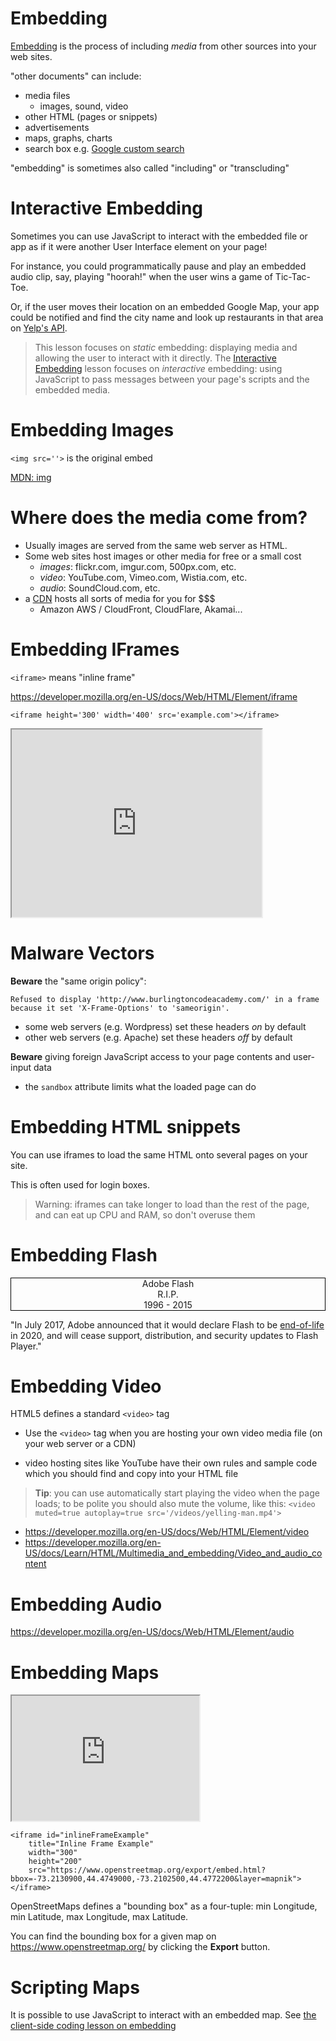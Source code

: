 # Embedding

[Embedding](/lessons/www/embedding_media) is the process of including *media* from other sources into your web sites.

"other documents" can include: 

  * media files
    * images, sound, video
  * other HTML (pages or snippets)
  * advertisements
  * maps, graphs, charts
  * search box e.g. [Google custom search](https://cse.google.com/)

"embedding" is sometimes also called "including" or "transcluding"

# Interactive Embedding

Sometimes you can use JavaScript to interact with the embedded file or app as if it were another User Interface element on your page!

For instance, you could programmatically pause and play an embedded audio clip, say, playing "hoorah!" when the user wins a game of Tic-Tac-Toe.

Or, if the user moves their location on an embedded Google Map, your app could be notified and find the city name and look up restaurants in that area on [Yelp's API](https://www.yelp.com/developers/documentation/v3).

> This lesson focuses on *static* embedding: 
> displaying media and allowing the user to interact with it directly.
> The [Interactive Embedding](/lessons/client_side_coding/embedding) lesson focuses on *interactive* embedding: 
> using JavaScript to pass messages between your page's 
> scripts and the embedded media.

# Embedding Images

`<img src=''>` is the original embed

[MDN: img](https://developer.mozilla.org/en-US/docs/Web/HTML/Element/img)

# Where does the media come from?

* Usually images are served from the same web server as HTML.
* Some web sites host images or other media for free or a small cost
  * *images*: flickr.com, imgur.com, 500px.com, etc.
  * *video*: YouTube.com, Vimeo.com, Wistia.com, etc.
  * *audio*: SoundCloud.com, etc.
* a [CDN](https://en.wikipedia.org/wiki/Content_delivery_network#Notable_content_delivery_service_providers) hosts all sorts of media for you for $$$
  * Amazon AWS / CloudFront, CloudFlare, Akamai...

# Embedding IFrames

`<iframe>` means "inline frame"

https://developer.mozilla.org/en-US/docs/Web/HTML/Element/iframe

```
<iframe height='300' width='400' src='example.com'></iframe>
```

<iframe height='300' width='400' src='http://example.com'></iframe>

# Malware Vectors

**Beware** the "same origin policy":

```
Refused to display 'http://www.burlingtoncodeacademy.com/' in a frame because it set 'X-Frame-Options' to 'sameorigin'.
```

  * some web servers (e.g. Wordpress) set these headers *on* by default
  * other web servers (e.g. Apache) set these headers *off* by default

**Beware** giving foreign JavaScript access to your page contents and user-input data
  
  * the `sandbox` attribute limits what the loaded page can do

# Embedding HTML snippets

You can use iframes to load the same HTML onto several pages on your site.

This is often used for login boxes.

> Warning: iframes can take longer to load than the rest of the page, and can eat up CPU and RAM, so don't overuse them

# Embedding Flash

<div style="border: 1px solid black; background: #FDFDFD; margin: auto; text-align: center">
Adobe Flash <br>
R.I.P. <br>
1996 - 2015 
</div>

"In July 2017, Adobe announced that it would declare Flash to be [end-of-life](https://en.wikipedia.org/wiki/Adobe_Flash#End_of_life) in 2020, and will cease support, distribution, and security updates to Flash Player." 

# Embedding Video

HTML5 defines a standard `<video>` tag

  * Use the `<video>` tag when you are hosting your own video media file (on your web server or a CDN)

  * video hosting sites like YouTube have their own rules and sample code which you should find and copy into your HTML file

> **Tip**: you can use automatically start playing the video when the page loads; to be polite you should also mute the volume, like this: `<video muted=true autoplay=true src='/videos/yelling-man.mp4'>`

* https://developer.mozilla.org/en-US/docs/Web/HTML/Element/video
* https://developer.mozilla.org/en-US/docs/Learn/HTML/Multimedia_and_embedding/Video_and_audio_content

# Embedding Audio

https://developer.mozilla.org/en-US/docs/Web/HTML/Element/audio

# Embedding Maps

<iframe id="inlineFrameExample"
    title="Inline Frame Example"
    width="300"
    height="200"
    src="https://www.openstreetmap.org/export/embed.html?bbox=-73.2130900,44.4749000,-73.2102500,44.4772200&layer=mapnik">
</iframe>

```
<iframe id="inlineFrameExample"
    title="Inline Frame Example"
    width="300"
    height="200"
    src="https://www.openstreetmap.org/export/embed.html?bbox=-73.2130900,44.4749000,-73.2102500,44.4772200&layer=mapnik">
</iframe>
```

OpenStreetMaps defines a "bounding box" as a four-tuple: min Longitude, min Latitude, max Longitude, max Latitude. 

You can find the bounding box for a given map on https://www.openstreetmap.org/ by clicking the **Export** button.

# Scripting Maps

It is possible to use JavaScript to interact with an embedded map. See [the client-side coding lesson on embedding](/lessons/client_side_coding/embedding)
